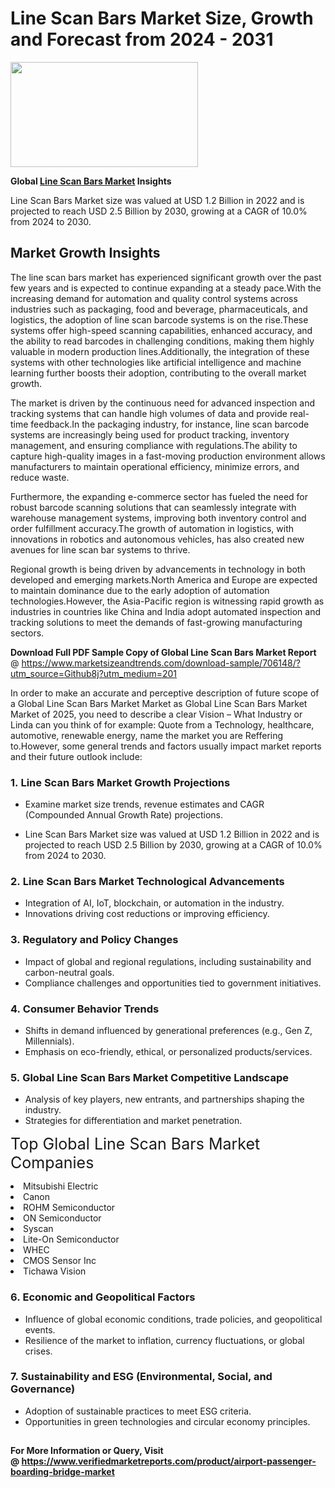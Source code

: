 <H1>Line Scan Bars Market Size, Growth and Forecast from 2024 - 2031</H1><img class="aligncenter size-medium wp-image-584254" src="https://thirdeyenews.in/wp-content/uploads/2024/09/Global-Market-Research-300x168.jpeg" alt="" width="300" height="168" /><p><strong>Global&nbsp;<a href="https://www.marketsizeandtrends.com/download-sample/706148/?utm_source=Github8j?utm_medium=201">Line Scan Bars Market</a> Insights</strong></p><p>Line Scan Bars Market size was valued at USD 1.2 Billion in 2022 and is projected to reach USD 2.5 Billion by 2030, growing at a CAGR of 10.0% from 2024 to 2030.</p><p><h2>Market Growth Insights</h2> <p>The line scan bars market has experienced significant growth over the past few years and is expected to continue expanding at a steady pace.With the increasing demand for automation and quality control systems across industries such as packaging, food and beverage, pharmaceuticals, and logistics, the adoption of line scan barcode systems is on the rise.These systems offer high-speed scanning capabilities, enhanced accuracy, and the ability to read barcodes in challenging conditions, making them highly valuable in modern production lines.Additionally, the integration of these systems with other technologies like artificial intelligence and machine learning further boosts their adoption, contributing to the overall market growth.</p> <p>The market is driven by the continuous need for advanced inspection and tracking systems that can handle high volumes of data and provide real-time feedback.In the packaging industry, for instance, line scan barcode systems are increasingly being used for product tracking, inventory management, and ensuring compliance with regulations.The ability to capture high-quality images in a fast-moving production environment allows manufacturers to maintain operational efficiency, minimize errors, and reduce waste.</p> <p>Furthermore, the expanding e-commerce sector has fueled the need for robust barcode scanning solutions that can seamlessly integrate with warehouse management systems, improving both inventory control and order fulfillment accuracy.The growth of automation in logistics, with innovations in robotics and autonomous vehicles, has also created new avenues for line scan bar systems to thrive.</p> <p>Regional growth is being driven by advancements in technology in both developed and emerging markets.North America and Europe are expected to maintain dominance due to the early adoption of automation technologies.However, the Asia-Pacific region is witnessing rapid growth as industries in countries like China and India adopt automated inspection and tracking solutions to meet the demands of fast-growing manufacturing sectors.</p> <p><span class=""><strong>Download Full PDF Sample Copy of Global Line Scan Bars Market Report</strong> @ <a href="https://www.marketsizeandtrends.com/download-sample/706148/?utm_source=Github8j?utm_medium=201" target="_blank">https://www.marketsizeandtrends.com/download-sample/706148/?utm_source=Github8j?utm_medium=201</a></span></p><p>In order to make an accurate and perceptive description of future scope of a Global&nbsp;Line Scan Bars Market Market as Global&nbsp;Line Scan Bars Market Market of 2025, you need to describe a clear Vision &ndash; What Industry or Linda can you think of for example: Quote from a Technology, healthcare, automotive, renewable energy, name the market you are Reffering to.However, some general trends and factors usually impact market reports and their future outlook include:</p><h3>1.&nbsp;<strong>Line Scan Bars Market Growth Projections</strong></h3><ul><li>Examine market size trends, revenue estimates and CAGR (Compounded Annual Growth Rate) projections.</li><li><p>Line Scan Bars Market size was valued at USD 1.2 Billion in 2022 and is projected to reach USD 2.5 Billion by 2030, growing at a CAGR of 10.0% from 2024 to 2030.</p></li></ul><h3>2.&nbsp;<strong>Line Scan Bars Market Technological Advancements</strong></h3><ul><li>Integration of AI, IoT, blockchain, or automation in the industry.</li><li>Innovations driving cost reductions or improving efficiency.</li></ul><h3>3.&nbsp;<strong>Regulatory and Policy Changes</strong></h3><ul><li>Impact of global and regional regulations, including sustainability and carbon-neutral goals.</li><li>Compliance challenges and opportunities tied to government initiatives.</li></ul><h3>4.&nbsp;<strong>Consumer Behavior Trends</strong></h3><ul><li>Shifts in demand influenced by generational preferences (e.g., Gen Z, Millennials).</li><li>Emphasis on eco-friendly, ethical, or personalized products/services.</li></ul><h3>5.&nbsp;<strong>Global Line Scan Bars Market Competitive Landscape</strong></h3><ul><li>Analysis of key players, new entrants, and partnerships shaping the industry.</li><li>Strategies for differentiation and market penetration.</li></ul><p data-pm-slice="1 1 []"><span style="color: inherit; font-family: inherit; font-size: 25px;">Top Global Line Scan Bars Market Companies</span></p><div class="" data-test-id=""><p><li>Mitsubishi Electric</li><li> Canon</li><li> ROHM Semiconductor</li><li> ON Semiconductor</li><li> Syscan</li><li> Lite-On Semiconductor</li><li> WHEC</li><li> CMOS Sensor Inc</li><li> Tichawa Vision</li></p></div><h3>6.&nbsp;<strong>Economic and Geopolitical Factors</strong></h3><ul><li>Influence of global economic conditions, trade policies, and geopolitical events.</li><li>Resilience of the market to inflation, currency fluctuations, or global crises.</li></ul><h3>7.&nbsp;<strong>Sustainability and ESG (Environmental, Social, and Governance)</strong></h3><ul><li>Adoption of sustainable practices to meet ESG criteria.</li><li>Opportunities in green technologies and circular economy principles.</li></ul><h2><strong style="font-size: 14px;">For More Information or Query, Visit @&nbsp;</strong><a style="background-color: #ffffff; font-size: 14px;" href="https://www.marketsizeandtrends.com/report/line-scan-bars-market/" target="_blank">https://www.verifiedmarketreports.com/product/airport-passenger-boarding-bridge-market</a></h2>
